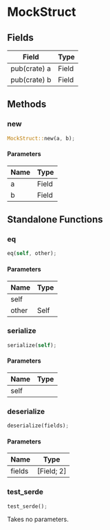 # MockStruct

## Fields
| Field | Type |
| --- | --- |
| pub(crate) a | Field |
| pub(crate) b | Field |

## Methods

### new

```rust
MockStruct::new(a, b);
```

#### Parameters
| Name | Type |
| --- | --- |
| a | Field |
| b | Field |

## Standalone Functions

### eq

```rust
eq(self, other);
```

#### Parameters
| Name | Type |
| --- | --- |
| self |  |
| other | Self |

### serialize

```rust
serialize(self);
```

#### Parameters
| Name | Type |
| --- | --- |
| self |  |

### deserialize

```rust
deserialize(fields);
```

#### Parameters
| Name | Type |
| --- | --- |
| fields | [Field; 2] |

### test_serde

```rust
test_serde();
```

Takes no parameters.

